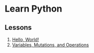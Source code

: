 # Learn Python

## Lessons

1. [Hello, World!](1/README.md)
2. [Variables, Mutations, and Operations](2/README.md)